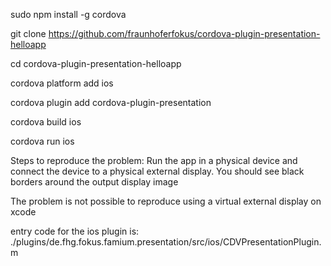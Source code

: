 sudo npm install -g cordova

git clone https://github.com/fraunhoferfokus/cordova-plugin-presentation-helloapp

cd cordova-plugin-presentation-helloapp

cordova platform add ios

cordova plugin add cordova-plugin-presentation

cordova build ios

cordova run ios


Steps to reproduce the problem:
Run the app in a physical device and connect the device to a physical external display. You should see black borders around the output display image

The problem is not possible to reproduce using a virtual external display on xcode

entry code for the ios plugin is:
./plugins/de.fhg.fokus.famium.presentation/src/ios/CDVPresentationPlugin.m
